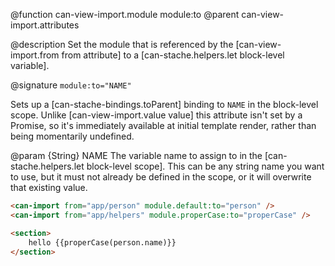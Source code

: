 @function can-view-import.module module:to
@parent can-view-import.attributes

@description Set the module that is referenced by the [can-view-import.from from attribute] to a [can-stache.helpers.let block-level variable].

@signature `module:to="NAME"`

Sets up a [can-stache-bindings.toParent] binding to `NAME` in the block-level scope. Unlike [can-view-import.value value] this attribute isn't set by a Promise, so it's immediately available at initial template render, rather than being momentarily undefined.

@param {String} NAME The variable name to assign to in the [can-stache.helpers.let block-level scope]. This can be any string name you want to use, but it must not already be defined in the scope, or it will overwrite that existing value.

```html
<can-import from="app/person" module.default:to="person" />
<can-import from="app/helpers" module.properCase:to="properCase" />

<section>
	hello {{properCase(person.name)}}
</section>
```

